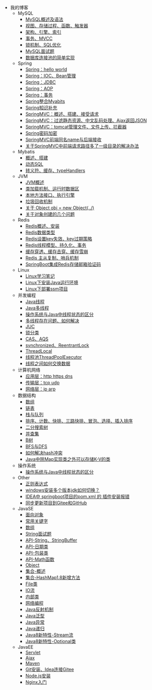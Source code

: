 <!-- _navbar.md -->
* 我的博客
    * MySQL
      - [MySQL概述及语法](../MySQL/数据库.md)
      - [视图、存储过程、函数、触发器](../MySQL/mysql1.md)
      - [架构、引擎、索引](../MySQL/mysql2.md)
      - [事务、MVCC](../MySQL/mysql3.md)
      - [锁机制、SQL优化](../MySQL/mysql4.md)
      - [MySQL面试题](../MySQL/MySQL面试题.md)
      - [数据库连接池的简单实现](../MySQL/数据库连接池的简单实现.md)
    * Spring
      - [Spring：hello world](../Spring/Java框架--spring(../一、hello%20world).md)
      - [Spring：IOC、Bean管理](../Spring/Java框架--spring(../二、IOC，springBean管理,springJDBC).md)
      - [Spring：JDBC](../Spring/jdbc.md)
      - [Spring：AOP](../Spring/Java框架--spring(../三、AOP--面向切面编程).md)
      - [Spring：事务](../Spring/Java框架--spring(../四、事务管理、事务传播、spring整合mybatis).md)
      - [Spring整合Myabits](../Spring/整合mybatis.md)
      - [Spring知识补充](../Spring/Spring知识补充.md)
      - [SpringMVC：概述、搭建、接受请求](../Spring/springMVC(../1、概述&搭建&接收请求).md)
      - [SpringMVC：过滤静态资源、中文乱码处理、Ajax返回JSON](../Spring/springMVC(../2、过滤静态资源文件&中文乱码处理&Ajax返回JSON).md)
      - [SpringMVC：tomcat管理文件、文件上传、拦截器](../Spring/springMVC(../3、tomcat管理文件夹&文件上传&拦截器).md)
      - [Spring密码加密](../Spring/spring--密码加密.md)
      - [SpringMVC前端同名name与后端接收](../Spring/springMVC中前端同名name与后端接收.md)
      - [关于SpringMVC中前端请求路径多了一级目录的解决办法](../Spring/关于SpringMVC中前端请求路径多了一级目录的解决办法.md)
    * Mybatis
      - [概述、搭建](../Mybatis/概述、搭建.md)
      - [动态SQL](../Mybatis/动态SQL.md)
      - [转义符、缓存、typeHandlers](../Mybatis/转义符、缓存、typeHandlers.md)
    * JVM
      - [JVM概述](../JVM/JVM学习笔记%20一：JVM概述.md)
      - [类加载机制、运行时数据区](../JVM/JVM学习笔记：二：类加载、运行时数据区.md)
      - [本地方法接口、执行引擎](../JVM/JVM学习笔记：三%20本地方法接口、执行引擎.md)
      - [垃圾回收机制](../JVM/垃圾回收机制.md)
      - [关于 Object obj = new Object(../)](../JVM/关于%20Object%20obj%20=%20new%20Object(../).md)
      - [关于对象创建的几个问题](../JVM/关于对象创建的几个问题.md)
    * Redis
      - [Redis概述、安装](../Redis/Redis概述与安装.md)
      - [Redis数据类型](../Redis/数据类型.md)
      - [Redis设置key失效、key过期策略](../Redis/key失效、过期策略.md)
      - [Redis线程模型、持久化、事务](../Redis/Redis线程模型、Redis持久化、Redis事务.md)
      - [缓存穿透、缓存击穿、缓存雪崩](../Redis/Redis：缓存穿透、缓存击穿、缓存雪崩.md)
      - [Redis 主从复制、哨兵机制](../Redis/Redis的主从复制、哨兵机制.md)
      - [SpringBoot集成Redis存储邮箱验证码](../Redis/SpringBoot集成Redis缓存邮箱验证码.md)
    * Linux
      - [Linux学习笔记](../Linux/Linux学习笔记.md)
      - [Linux下安装Java运行环境](../Linux/Linux安装Java环境.md)
      - [Linux下部署ssm项目](../Linux/Linux部署SSM项目.md)
    * 并发编程
      - [Java线程](../Current/Java线程.md)
      - [Java多线程](../Current/Java多线程.md)
      - [操作系统与Java中线程状态的区分](../Current/操作系统与Java中线程状态的区分.md)
      - [多线程存在问题、如何解决](../Current/并发问题.md)
      - [JUC](../Current/JUC.md)
      - [锁分类](../Current/锁分类.md)
      - [CAS、AQS](../Current/cas%20aqs.md)
      - [synchronized、ReentrantLock](../Current/sync%20lock.md)
      - [ThreadLocal](../Current/ThreadLocal详解.md)
      - [线程池ThreadPoolExecutor](../Current/并发编程之线程池ThreadPoolExecutor.md)
      - [线程之间如何交换数据](../Current/线程之间如何交换数据？.md)
    * 计算机网络
      - [应用层：http https dns](../计算机网络/HTTP_HTTPS_DNS.md)
      - [传输层：tcp udp](../计算机网络/传输层tcp%20udp.md)
      - [网络层：ip arp](../计算机网络/网络层：IP%20ARP)
    * 数据结构
      - [数组](../数据结构/数据结构-数组.md)
      - [链表](../数据结构/数据结构--链表.md)
      - [栈与队列](../数据结构/栈与队列--Java.md)
      - [排序、计数、快排、三路快排、冒泡、选择、插入排序](../数据结构/排序算法_计数排序、快速排序、三路快排、冒泡排序、选择排序、插入排序.md)
      - [二分搜索树](../数据结构/二分搜索树.md)
      - [并查集](../数据结构/数据结构与算法--并查集.md)
      - [B树](../数据结构/B树-多路平衡查找树.md)
      - [BFS与DFS](../数据结构/BFS与DFS.md)
      - [如何解决hash冲突](../数据结构/如何解决哈希冲突？.md)
      - [Java中除Map实现类之外可以存储K-V的类](../数据结构/Java中除Map实现类之外可以存储K-V的类.md)
    * 操作系统
      - [操作系统与Java中线程状态的区分](../Current/操作系统与Java中线程状态的区分.md)
    * Other
      - [正则表达式](../ohter/正则表达式.md)
      - [windows安装多个版本jdk如何切换？](../ohter/windows安装多个版本jdk如何切换？.md)
      - [IDEA中 springboot项目的pom.xml 的 插件安装报错](../ohter/IDEA中%20springboot项目的pom.xml%20的%20插件安装报错.md)
      - [同步更新项目到Gitee和GitHub](../ohter/同步更新项目到Gitee和GitHub.md)
    * JavaSE
      - [面向对象](../JavaSE/JavaSE复习一：认识Java、面向对象.md)
      - [常用关键字](../JavaSE/JavaSE复习二：常用关键字：static、final、this、super、instanceof、volatile、synchronized、default、transient.md)
      - [数组](../JavaSE/Array.md)
      - [String面试题](../JavaSE/String面试题.md)
      - [API-String、StringBuffer](../JavaSE/String.md)
      - [API-日期类](../JavaSE/java%20日期类.md)
      - [API-包装类](../JavaSE/基本类型包装类.md)
      - [API-Math函数](../JavaSE/API-Math.md)
      - [Object](../JavaSE/Object.md)
      - [集合-概述](../JavaSE/Java-集合.md)
      - [集合-HashMap1.8新增方法](../JavaSE/jdk1.8中HashMap新增的方法.md)
      - [File类](../JavaSE/File类.md)
      - [IO流](../JavaSE/Java-IO流.md)
      - [内部类](../JavaSE/java-内部类.md)
      - [网络编程](../JavaSE/Java网络编程.md)
      - [Java反射机制](../JavaSE/Java的反射机制.md)
      - [Java泛型](../JavaSE/Java%20泛型.md)
      - [Java异常](../JavaSE/Java--异常.md)
      - [Java递归](../JavaSE/Java--递归.md)
      - [Java8新特性-Stream流](../JavaSE/Java8新特性---Stream.md)
      - [Java8新特性-Optional类](../JavaSE/java8新特性--Optional类.md)
    * JavaEE
      - [Servlet](../JavaEE/Servlet.md)
      - [Ajax](../JavaEE/Ajax笔记.md)
      - [Maven](../JavaEE/Maven概述与搭建.md)
      - [Git安装、Idea连接Gitee](../JavaEE/Git安装&&idea配置Gitee.md)
      - [Node.js安装](../JavaEE/Node.js安装.md)
      - [Nginx入门](../JavaEE/Nginx入门.md)